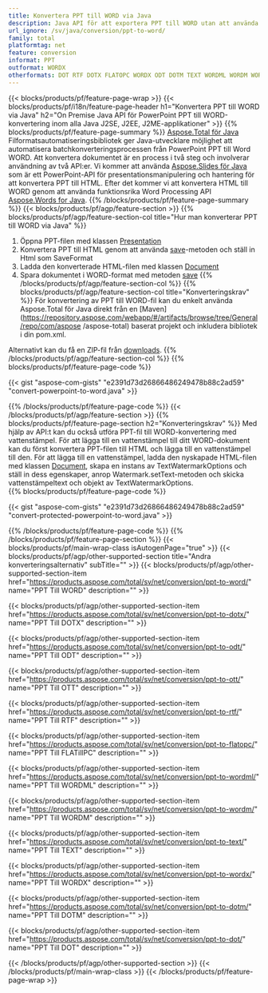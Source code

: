 ```yaml
---
title: Konvertera PPT till WORD via Java
description: Java API för att exportera PPT till WORD utan att använda Microsoft Word eller PowerPoint
url_ignore: /sv/java/conversion/ppt-to-word/
family: total
platformtag: net
feature: conversion
informat: PPT
outformat: WORDX
otherformats: DOT RTF DOTX FLATOPC WORDX ODT DOTM TEXT WORDML WORDM WORD OTT
---
```

{{< blocks/products/pf/feature-page-wrap >}}
{{< blocks/products/pf/i18n/feature-page-header h1="Konvertera PPT till WORD via Java" h2="On Premise Java API för PowerPoint PPT till WORD-konvertering inom alla Java J2SE, J2EE, J2ME-applikationer" >}}
{{% blocks/products/pf/feature-page-summary %}}
[Aspose.Total för Java](https://products.aspose.com/total/java/) Filformatsautomatiseringsbibliotek ger Java-utvecklare möjlighet att automatisera batchkonverteringsprocessen från PowerPoint PPT till Word WORD. Att konvertera dokumentet är en process i två steg och involverar användning av två API:er. Vi kommer att använda [Aspose.Slides för Java](https://products.aspose.com/slides/java/) som är ett PowerPoint-API för presentationsmanipulering och hantering för att konvertera PPT till HTML. Efter det kommer vi att konvertera HTML till WORD genom att använda funktionsrika Word Processing API [Aspose.Words for Java](https://products.aspose.com/words/java/).
{{% /blocks/products/pf/feature-page-summary  %}}
{{< blocks/products/pf/agp/feature-section >}}
{{% blocks/products/pf/agp/feature-section-col title="Hur man konverterar PPT till WORD via Java" %}}
1. Öppna PPT-filen med klassen [Presentation](https://apireference.aspose.com/slides/java/com.aspose.slides/Presentation)
2. Konvertera PPT till HTML genom att använda [save](https://apireference.aspose.com/slides/java/com.aspose.slides/Presentation#save-java.lang.String-int-com.aspose.slides.ISaveOptions-)-metoden och ställ in Html som SaveFormat
3. Ladda den konverterade HTML-filen med klassen [Document](https://apireference.aspose.com/words/java/com.aspose.words/Document)
4. Spara dokumentet i WORD-format med metoden [save](https://apireference.aspose.com/words/java/com.aspose.words/Document#save(java.lang.String,int))
{{% /blocks/products/pf/agp/feature-section-col %}}
{{% blocks/products/pf/agp/feature-section-col title="Konverteringskrav" %}}
För konvertering av PPT till WORD-fil kan du enkelt använda Aspose.Total för Java direkt från en [Maven](https://repository.aspose.com/webapp/#/artifacts/browse/tree/General/repo/com/aspose /aspose-total) baserat projekt och inkludera bibliotek i din pom.xml.

Alternativt kan du få en ZIP-fil från [downloads](https://downloads.aspose.com/total/java).
{{% /blocks/products/pf/agp/feature-section-col %}}
{{% blocks/products/pf/feature-page-code %}}

{{< gist "aspose-com-gists" "e2391d73d26866486249478b88c2ad59" "convert-powerpoint-to-word.java" >}}


{{% /blocks/products/pf/feature-page-code %}}
{{< /blocks/products/pf/agp/feature-section >}}
{{% blocks/products/pf/feature-page-section  h2="Konverteringskrav" %}}
Med hjälp av API:t kan du också utföra PPT-fil till WORD-konvertering med vattenstämpel. För att lägga till en vattenstämpel till ditt WORD-dokument kan du först konvertera PPT-filen till HTML och lägga till en vattenstämpel till den. För att lägga till en vattenstämpel, ladda den nyskapade HTML-filen med klassen [Document](https://apireference.aspose.com/words/java/com.aspose.words/Document), skapa en instans av TextWatermarkOptions och ställ in dess egenskaper, anrop Watermark.setText-metoden och skicka vattenstämpeltext och objekt av TextWatermarkOptions.  
{{% blocks/products/pf/feature-page-code %}}

{{< gist "aspose-com-gists" "e2391d73d26866486249478b88c2ad59" "convert-protected-powerpoint-to-word.java" >}}

{{% /blocks/products/pf/feature-page-code  %}}
{{% /blocks/products/pf/feature-page-section %}}
{{< blocks/products/pf/main-wrap-class isAutogenPage="true" >}}
{{< blocks/products/pf/agp/other-supported-section title="Andra konverteringsalternativ" subTitle="" >}}
{{< blocks/products/pf/agp/other-supported-section-item href="https://products.aspose.com/total/sv/net/conversion/ppt-to-word/" name="PPT Till WORD" description="" >}}

{{< blocks/products/pf/agp/other-supported-section-item href="https://products.aspose.com/total/sv/net/conversion/ppt-to-dotx/" name="PPT Till DOTX" description="" >}}

{{< blocks/products/pf/agp/other-supported-section-item href="https://products.aspose.com/total/sv/net/conversion/ppt-to-odt/" name="PPT Till ODT" description="" >}}

{{< blocks/products/pf/agp/other-supported-section-item href="https://products.aspose.com/total/sv/net/conversion/ppt-to-ott/" name="PPT Till OTT" description="" >}}

{{< blocks/products/pf/agp/other-supported-section-item href="https://products.aspose.com/total/sv/net/conversion/ppt-to-rtf/" name="PPT Till RTF" description="" >}}

{{< blocks/products/pf/agp/other-supported-section-item href="https://products.aspose.com/total/sv/net/conversion/ppt-to-flatopc/" name="PPT Till FLATillPC" description="" >}}

{{< blocks/products/pf/agp/other-supported-section-item href="https://products.aspose.com/total/sv/net/conversion/ppt-to-wordml/" name="PPT Till WORDML" description="" >}}

{{< blocks/products/pf/agp/other-supported-section-item href="https://products.aspose.com/total/sv/net/conversion/ppt-to-wordm/" name="PPT Till WORDM" description="" >}}

{{< blocks/products/pf/agp/other-supported-section-item href="https://products.aspose.com/total/sv/net/conversion/ppt-to-text/" name="PPT Till TEXT" description="" >}}

{{< blocks/products/pf/agp/other-supported-section-item href="https://products.aspose.com/total/sv/net/conversion/ppt-to-wordx/" name="PPT Till WORDX" description="" >}}

{{< blocks/products/pf/agp/other-supported-section-item href="https://products.aspose.com/total/sv/net/conversion/ppt-to-dotm/" name="PPT Till DOTM" description="" >}}

{{< blocks/products/pf/agp/other-supported-section-item href="https://products.aspose.com/total/sv/net/conversion/ppt-to-dot/" name="PPT Till DOT" description="" >}}


{{< /blocks/products/pf/agp/other-supported-section >}}
{{< /blocks/products/pf/main-wrap-class >}}
{{< /blocks/products/pf/feature-page-wrap >}}